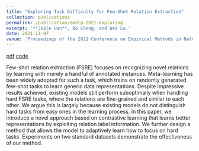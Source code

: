 ```yaml
---
title: "Exploring Task Difficulty for Few-Shot Relation Extraction"
collection: publications
permalink: /publication/emnlp-2021-exploring
excerpt: '**Jiale Han**, Bo Cheng, and Wei Lu.'
date: 2021-11-07
venue: 'Proceedings of the 2021 Conference on Empirical Methods in Natural Language Processing'
---
```


[pdf](https://aclanthology.org/2021.emnlp-main.204/)
[code](https://github.com/hanjiale/hcrp)


Few-shot relation extraction (FSRE) focuses on recognizing novel relations by learning with merely a handful of annotated instances. Meta-learning has been widely adopted for such a task, which trains on randomly generated few-shot tasks to learn generic data representations. Despite impressive results achieved, existing models still perform suboptimally when handling hard FSRE tasks, where the relations are fine-grained and similar to each other. We argue this is largely because existing models do not distinguish hard tasks from easy ones in the learning process. In this paper, we introduce a novel approach based on contrastive learning that learns better representations by exploiting relation label information. We further design a method that allows the model to adaptively learn how to focus on hard tasks. Experiments on two standard datasets demonstrate the effectiveness of our method.